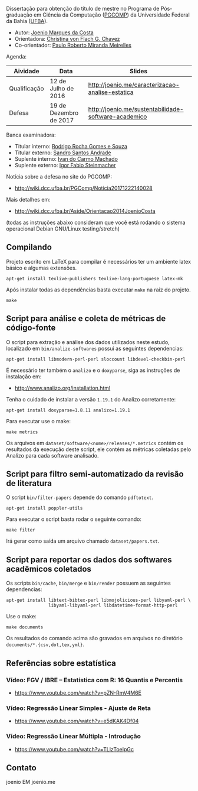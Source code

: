Dissertação para obtenção do título de mestre no Programa de Pós-graduação em
Ciência da Computação ([PGCOMP](http://pgcomp.dcc.ufba.br)) da Universidade
Federal da Bahia ([UFBA](http://www.ufba.br)).

* Autor: [Joenio Marques da Costa](http://lattes.cnpq.br/6773346025855005)
* Orientadora: [Christina von Flach G. Chavez](http://lattes.cnpq.br/1827829018668226)
* Co-orientador: [Paulo Roberto Miranda Meirelles](http://lattes.cnpq.br/2193972715230641)

Agenda:

| Aividade     | Data                      | Slides                                               |
| ------------ | ------------------------- | ---------------------------------------------------- |
| Qualificação | 12 de Julho de 2016       | http://joenio.me/caracterizacao-analise-estatica     |
| Defesa       | 19 de Dezembro de 2017    | http://joenio.me/sustentabilidade-software-academico |

Banca examinadora:

* Titular interno: [Rodrigo Rocha Gomes e Souza](http://lattes.cnpq.br/7697794806460975)
* Titular externo: [Sandro Santos Andrade](http://lattes.cnpq.br/0177714301545658)
* Suplente interno: [Ivan do Carmo Machado](http://lattes.cnpq.br/4430958315746203)
* Suplente externo: [Igor Fabio Steinmacher](http://lattes.cnpq.br/5529725593221391)

Notícia sobre a defesa no site do PGCOMP:
* http://wiki.dcc.ufba.br/PGComp/Noticia20171222140028

Mais detalhes em:
* http://wiki.dcc.ufba.br/Aside/Orientacao2014JoenioCosta

(todas as instruções abaixo consideram que você está rodando o sistema
operacional Debian GNU/Linux testing/stretch)

## Compilando

Projeto escrito em LaTeX para compilar é necessários ter um ambiente latex
básico e algumas extensões.

    apt-get install texlive-publishers texlive-lang-portuguese latex-mk

Após instalar todas as dependências basta executar `make` na raiz do projeto.

    make

## Script para análise e coleta de métricas de código-fonte

O script para extração e análise dos dados utilizados neste estudo, localizado
em `bin/analize-softwares` possui as seguintes dependencias:

    apt-get install libmodern-perl-perl sloccount libdevel-checkbin-perl

É necessário ter também o `analizo` e o `doxyparse`, siga as instruções de
instalação em:

* http://www.analizo.org/installation.html

Tenha o cuidado de instalar a versão `1.19.1` do Analizo corretamente:

    apt-get install doxyparse=1.8.11 analizo=1.19.1

Para executar use o make:

    make metrics

Os arquivos em `dataset/software/<nome>/releases/*.metrics` contém os resultados
da execução deste script, ele contém as métricas coletadas pelo Analizo para
cada software analisado.

## Script para filtro semi-automatizado da revisão de literatura

O script `bin/filter-papers` depende do comando `pdftotext`.

    apt-get install poppler-utils

Para executar o script basta rodar o seguinte comando:

    make filter

Irá gerar como saída um arquivo chamado `dataset/papers.txt`.

## Script para reportar os dados dos softwares acadêmicos coletados

Os scripts `bin/cache`, `bin/merge` e `bin/render` possuem as seguintes dependencias:

    apt-get install libtext-bibtex-perl libmojolicious-perl libyaml-perl \
                    libyaml-libyaml-perl libdatetime-format-http-perl

Use o make:

    make documents

Os resultados do comando acima são gravados em arquivos no diretório
`documents/*.{csv,dot,tex,yml}`.

## Referências sobre estatística

### Vídeo: FGV / IBRE – Estatística com R: 16 Quantis e Percentis

* https://www.youtube.com/watch?v=pZN-RmV4M6E

### Vídeo: Regressão Linear Simples - Ajuste de Reta

* https://www.youtube.com/watch?v=e5dKAK4Df04

### Vídeo: Regressão Linear Múltipla - Introdução

* https://www.youtube.com/watch?v=TLlzToeIpGc

## Contato

joenio EM joenio.me
